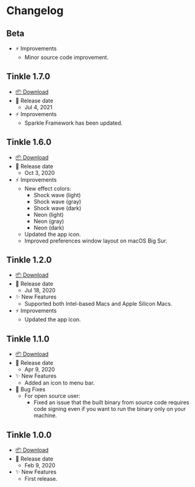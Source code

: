 # Changelog

## Beta

-   ⚡️ Improvements
    -   Minor source code improvement.

## Tinkle 1.7.0

-   [📦 Download](https://github.com/pqrs-org/Tinkle/releases/download/v1.7.0/Tinkle-1.7.0.dmg)
-   📅 Release date
    -   Jul 4, 2021
-   ⚡️ Improvements
    -   Sparkle Framework has been updated.

## Tinkle 1.6.0

-   [📦 Download](https://github.com/pqrs-org/Tinkle/releases/download/v1.6.0/Tinkle-1.6.0.dmg)
-   📅 Release date
    -   Oct 3, 2020
-   ⚡️ Improvements
    -   New effect colors:
        -   Shock wave (light)
        -   Shock wave (gray)
        -   Shock wave (dark)
        -   Neon (light)
        -   Neon (gray)
        -   Neon (dark)
    -   Updated the app icon.
    -   Improved preferences window layout on macOS Big Sur.

## Tinkle 1.2.0

-   [📦 Download](https://github.com/pqrs-org/Tinkle/releases/download/v1.2.0/Tinkle-1.2.0.dmg)
-   📅 Release date
    -   Jul 18, 2020
-   ✨ New Features
    -   Supported both Intel-based Macs and Apple Silicon Macs.
-   ⚡️ Improvements
    -   Updated the app icon.

## Tinkle 1.1.0

-   [📦 Download](https://github.com/pqrs-org/Tinkle/releases/download/v1.1.0/Tinkle-1.1.0.dmg)
-   📅 Release date
    -   Apr 9, 2020
-   ✨ New Features
    -   Added an icon to menu bar.
-   🐛 Bug Fixes
    -   For open source user:
        -   Fixed an issue that the built binary from source code requires code signing even if you want to run the binary only on your machine.

## Tinkle 1.0.0

-   [📦 Download](https://github.com/pqrs-org/Tinkle/releases/download/v1.0.0/Tinkle-1.0.0.dmg)
-   📅 Release date
    -   Feb 9, 2020
-   ✨ New Features
    -   First release.
